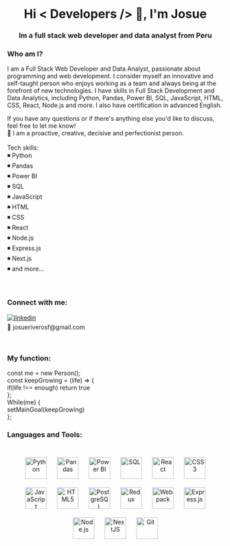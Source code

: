 <h1 align="center">Hi < Developers /> 👋, I'm Josue</h1>
<h3 align="center">Im a full stack web developer and data analyst from Peru</h3>

<h3 align="left">Who am I?</h3>
<p align="left">
I am a Full Stack Web Developer and Data Analyst, passionate about programming and web development. I consider myself an innovative and self-taught person who enjoys working as a team and always being at the forefront of new technologies. I have skills in Full Stack Development and Data Analytics, including Python, Pandas, Power BI, SQL, JavaScript, HTML, CSS, React, Node.js and more. 
I also have certification in advanced English.

If you have any questions or if there's anything else you'd like to discuss, feel free to let me know!<br/>
💛 I am a proactive, creative, decisive and perfectionist person.<br/>
<br/>
Tech skills:<br/>
◾ Python<br/>
◾ Pandas<br/>
◾ Power BI<br/>
◾ SQL<br/>
◾ JavaScript<br/>
◾ HTML<br/>
◾ CSS<br/>
◾ React<br/>
◾ Node.js<br/>
◾ Express.js<br/>
◾ Next.js<br/>
◾ and more...<br/>
</p>
<br/>
<h3 align="left">Connect with me:</h3>
<p align="left">
<a href="https://www.linkedin.com/in/josue-riveros-36b11b209/" target="_blank">
<img src=https://img.shields.io/badge/linkedin-%231E77B5.svg?&style=for-the-badge&logo=linkedin&logoColor=white alt=linkedin style="margin-bottom: 5px;" />
</a><br/>
📧 josueriverosf@gmail.com<br/>
</p><br/>

<h3 align="left">My function:</h3>
<p align="left">
const me = new Person();<br/>
const keepGrowing = (life) => {<br/>
  if(life !== enough) return true<br/>
  }; <br/>
While(me) { <br/>
  setMainGoal(keepGrowing) <br/>
  };<br/>
<p/>


<h3 align="left">Languages and Tools:</h3><br/>
<div align= "center">
  <a href="https://www.python.org/" target="_blank"><img style="margin: 10px" src="https://upload.wikimedia.org/wikipedia/commons/thumb/c/c3/Python-logo-notext.svg/1869px-Python-logo-notext.svg.png" alt="Python" height="50" /></a>
  <a href="https://pandas.pydata.org/" target="_blank"><img style="margin: 10px" src="https://upload.wikimedia.org/wikipedia/commons/thumb/2/22/Pandas_mark.svg/1200px-Pandas_mark.svg.png" alt="Pandas" height="50" /></a>
  <a href="https://powerbi.microsoft.com/es-es/desktop/" target="_blank"><img style="margin: 10px" src="https://upload.wikimedia.org/wikipedia/commons/thumb/c/cf/New_Power_BI_Logo.svg/2048px-New_Power_BI_Logo.svg.png" alt="Power BI" height="50" /></a>
  <a href="https://es.wikipedia.org/wiki/SQL" target="_blank"><img style="margin: 10px" src="https://miro.medium.com/v2/resize:fit:773/1*GjUEI7jKlkCTB5cgfW1Feg.png" alt="SQL" height="50" /></a>
<a href="https://reactjs.org/" target="_blank"><img style="margin: 10px" src="https://profilinator.rishav.dev/skills-assets/react-original-wordmark.svg" alt="React" height="50" /></a>  
<a href="https://www.w3schools.com/css/" target="_blank"><img style="margin: 10px" src="https://profilinator.rishav.dev/skills-assets/css3-original-wordmark.svg" alt="CSS3" height="50" /></a>  
<a href="https://www.javascript.com/" target="_blank"><img style="margin: 10px" src="https://profilinator.rishav.dev/skills-assets/javascript-original.svg" alt="JavaScript" height="50" /></a>  
<a href="https://en.wikipedia.org/wiki/HTML5" target="_blank"><img style="margin: 10px" src="https://profilinator.rishav.dev/skills-assets/html5-original-wordmark.svg" alt="HTML5" height="50" /></a>  
<a href="https://www.postgresql.org/" target="_blank"><img style="margin: 10px" src="https://profilinator.rishav.dev/skills-assets/postgresql-original-wordmark.svg" alt="PostgreSQL" height="50" /></a>  
<a href="https://redux.js.org/" target="_blank"><img style="margin: 10px" src="https://profilinator.rishav.dev/skills-assets/redux-original.svg" alt="Redux" height="50" /></a>  
<a href="https://webpack.js.org/" target="_blank"><img style="margin: 10px" src="https://profilinator.rishav.dev/skills-assets/webpack-original.svg" alt="Webpack" height="50" /></a>  
<a href="https://expressjs.com/" target="_blank"><img style="margin: 10px" src="https://adware-technologies.s3.amazonaws.com/uploads/technology/thumbnail/20/express-js.png" alt="Express.js" height="50" /></a>   
<a href="https://nodejs.org/" target="_blank"><img style="margin: 10px" src="https://profilinator.rishav.dev/skills-assets/nodejs-original-wordmark.svg" alt="Node.js" height="50" /></a>    
<a href="https://nextjs.org/" target="_blank"><img style="margin: 10px" src="https://profilinator.rishav.dev/skills-assets/nextjs.png" alt="NextJS" height="50" /></a>  
<a href="https://github.com/" target="_blank"><img style="margin: 10px" src="https://profilinator.rishav.dev/skills-assets/git-scm-icon.svg" alt="Git" height="50" /></a>  
</div> 


